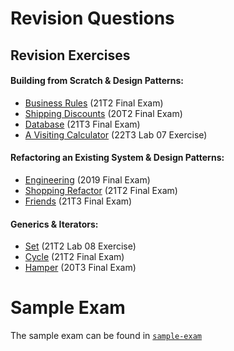 # Revision Questions

## Revision Exercises

#### Building from Scratch & Design Patterns:

- [Business Rules](/spec/BusinessRules.md) (21T2 Final Exam)
- [Shipping Discounts](/spec/ShippingDiscounts.md) (20T2 Final Exam)
- [Database](/spec/Database.md) (21T3 Final Exam)
- [A Visiting Calculator](/spec/VisitingCalculator.md) (22T3 Lab 07 Exercise)

#### Refactoring an Existing System & Design Patterns:

- [Engineering](/spec/Engineering.md) (2019 Final Exam)
- [Shopping Refactor](/spec/ShoppingRefactor.md) (21T2 Final Exam)
- [Friends](/spec/Friends.md) (21T3 Final Exam)

#### Generics & Iterators:

- [Set](/spec/Set.md) (21T2 Lab 08 Exercise)
- [Cycle](/spec/Cycle.md) (21T2 Final Exam)
- [Hamper](/spec/Hamper.md) (20T3 Final Exam)

# Sample Exam

The sample exam can be found in [`sample-exam`](./sample-exam/)
